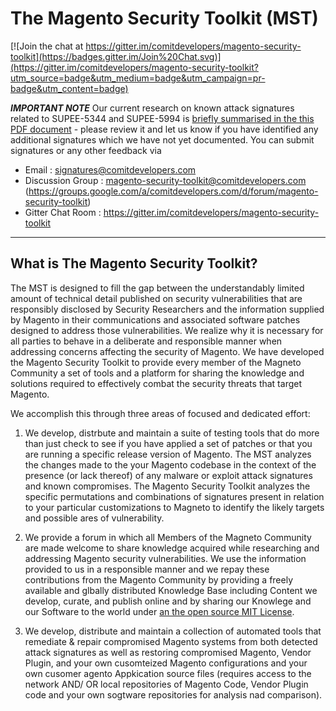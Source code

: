 # The Magento Security Toolkit (MST) #

[![Join the chat at https://gitter.im/comitdevelopers/magento-security-toolkit](https://badges.gitter.im/Join%20Chat.svg)](https://gitter.im/comitdevelopers/magento-security-toolkit?utm_source=badge&utm_medium=badge&utm_campaign=pr-badge&utm_content=badge)

***IMPORTANT NOTE*** Our current research on known attack signatures related to SUPEE-5344 and SUPEE-5994 is [briefly summarised in the this PDF document](https://github.com/comitdevelopers/magento-security-toolkit/blob/master/Comit%20Developers-%20Analysis-%20Mitigation-%20and%20Remediation%20of%20Issues%20addressed%20by%20SUPEE-5344&%20SUPEE-5994.pdf) - please review it and let us know if you have identified any additional signatures which we have not yet documented.  You can submit signatures or any other feedback via

* Email : signatures@comitdevelopers.com
* Discussion Group : magento-security-toolkit@comitdevelopers.com (https://groups.google.com/a/comitdevelopers.com/d/forum/magento-security-toolkit)
* Gitter Chat Room : https://gitter.im/comitdevelopers/magento-security-toolkit

----------

## What is The Magento Security Toolkit?

The MST is designed to fill the gap between the understandably limited amount of technical detail published on security vulnerabilities that are responsibly disclosed by Security Researchers and the information supplied by Magento in their communications and associated software patches designed to address those vulnerabilities.  We realize why it is necessary for all parties to behave in a deliberate and responsible manner when addressing concerns affecting the security of Magento.  We have developed the Magento Security Toolkit to provide every member of the Magneto Community a set of tools and a platform for sharing the knowledge and solutions required to effectively combat the security threats that target Magento.

We accomplish this through three areas of focused and dedicated effort:

1. We develop, distrbute and maintain a suite of testing tools that do more than just check to see if you have applied a set of patches or that you are running a specific release version of Magento.  The MST analyzes the changes  made to the your Magento codebase in the context of the presence (or lack thereof) of any malware or exploit attack signatures and known  compromises.  The Magento Security Toolkit analyzes the specific permutations and combinations of signatures present in relation to your particular customizations to Magneto to identify the likely targets and possible ares of vulnerability.

2.  We provide a forum in which all Members of the Magneto Community are made welcome to share knowledge acquired while researching and addressing Magento security vulnerabilities.  We use the information provided to us in a responsible manner and we repay these contributions from the Magento Community by providing a freely available and glbally distributed Knowledge Base including Content we develop, curate, and publish online and by sharing our Knowlege and our Software to the world under [an the open source MIT License](https://github.com/comitdevelopers/magento-security-toolkit/blob/master/LICENSE).

3. We develop, distribute and maintain a collection of automated tools that remediate & repair compromised Magento systems from both detected attack signatures as well as restoring  compromised Magento, Vendor Plugin, and your own cusomteized Magento configurations and your own cusomer agento Appkication source files  (requires access to the network AND/ OR local repositories of Magento Code, Vendor Plugin code and your own sogtware repositories for analysis nad comparison).

